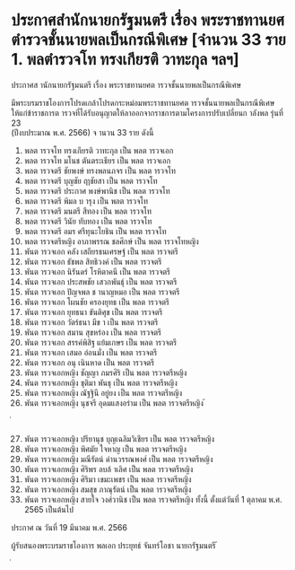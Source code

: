 
# ประกาศสำนักนายกรัฐมนตรี เรื่อง พระราชทานยศตำรวจชั้นนายพลเป็นกรณีพิเศษ [จำนวน 33 ราย 1. พลตำรวจโท ทรงเกียรติ วาทะกุล ฯลฯ]
      
      

      
      

ประกาศส านักนายกรัฐมนตรี 
เรื่อง  พระราชทานยศต ารวจชั้นนายพลเป็นกรณีพิเศษ 
 
 
มีพระบรมราชโองการโปรดเกล้าโปรดกระหม่อมพระราชทานยศต ารวจชั้นนายพลเป็นกรณีพิเศษ   
ให้แก่ข้าราชการต ารวจที่ได้รับอนุญาตให้ลาออกจากราชการตามโครงการปรับเปลี่ยนก าลังพล  รุ่นที่  23   
(ปีงบประมาณ  พ.ศ.  2566)  จ านวน  33  ราย  ดังนี้ 
1. พลต ารวจโท ทรงเกียรติ  วาทะกุล  เป็น พลต ารวจเอก 
2. พลต ารวจโท มโนช  ตันตระเธียร  เป็น พลต ารวจเอก 
3. พลต ารวจตรี ชัยพงษ์  ทรงพลนภจร เป็น พลต ารวจโท 
4. พลต ารวจตรี บุญชัย  ฤาชัยสา  เป็น พลต ารวจโท 
5. พลต ารวจตรี ประกาศ  พงษ์พานิช เป็น พลต ารวจโท 
6. พลต ารวจตรี พิมล  บ ารุง  เป็น พลต ารวจโท 
7. พลต ารวจตรี มนตรี  สีทอง เป็น พลต ารวจโท 
8. พลต ารวจตรี วินัย  ทับทอง เป็น พลต ารวจโท 
9. พลต ารวจตรี อมร  ศรีทุนะโยธิน เป็น พลต ารวจโท 
10. พลต ารวจตรีหญิง อาภาพรรณ  ชลศึกษ์ เป็น พลต ารวจโทหญิง 
11. พันต ารวจเอก คลัง  เสถียรธนเศรษฐ์ เป็น พลต ารวจตรี 
12. พันต ารวจเอก ธัชพล  สิทธิวงค์ เป็น พลต ารวจตรี 
13. พันต ารวจเอก นิรันดร์  โรหิตาคนี เป็น พลต ารวจตรี 
14. พันต ารวจเอก ประสพชัย  เสวกพันธุ์ เป็น พลต ารวจตรี 
15. พันต ารวจเอก ปัญจพล  ช านาญหมอ เป็น พลต ารวจตรี 
16. พันต ารวจเอก โผนชัย  ครองยุทธ เป็น พลต ารวจตรี 
17. พันต ารวจเอก ยุทธนา  ขันติศุข เป็น พลต ารวจตรี 
18. พันต ารวจเอก วัตร์ธนา  มีข า เป็น พลต ารวจตรี 
19. พันต ารวจเอก สมาน  สุขหร่อง เป็น พลต ารวจตรี 
20. พันต ารวจเอก สรรค์พิสิฐ  แย้มเกษร เป็น พลต ารวจตรี 
21. พันต ารวจเอก เสมอ  อ่อนมั่ง เป็น พลต ารวจตรี 
22. พันต ารวจเอก อนุ  เนินหาด เป็น พลต ารวจตรี 
23. พันต ารวจเอกหญิง ชัญญา  ภมรศิริ เป็น พลต ารวจตรีหญิง 
24. พันต ารวจเอกหญิง ชุติมา  พันธุ เป็น พลต ารวจตรีหญิง 
25. พันต ารวจเอกหญิง ณัฐฐินี  อยู่ยง เป็น พลต ารวจตรีหญิง 
26. พันต ารวจเอกหญิง นุชจรี  อุดมแสงอร่าม เป็น พลต ารวจตรีหญิง 
้
 
่
 

27. พันต ารวจเอกหญิง ปรียานุช  บุญเฉลิมวิเชียร เป็น พลต ารวจตรีหญิง 
28. พันต ารวจเอกหญิง พิศมัย  ใจหาญ เป็น พลต ารวจตรีหญิง 
29. พันต ารวจเอกหญิง มณีรัตน์  ด่านวรรณพงศ์ เป็น พลต ารวจตรีหญิง 
30. พันต ารวจเอกหญิง ศิริพร  ลบล้ าเลิศ เป็น พลต ารวจตรีหญิง 
31. พันต ารวจเอกหญิง ศิริมา  เขมะเพชร เป็น พลต ารวจตรีหญิง 
32. พันต ารวจเอกหญิง สมสุข  ภาณุรัตน์ เป็น พลต ารวจตรีหญิง 
33. พันต ารวจเอกหญิง สายใจ  วงศ์วานิช เป็น พลต ารวจตรีหญิง 
ทั้งนี้  ตั้งแต่วันที่  1  ตุลาคม  พ.ศ.  2565  เป็นต้นไป 
 
ประกาศ  ณ  วันที่  19  มีนาคม  พ.ศ.  2566 
 
ผู้รับสนองพระบรมราชโองการ 
พลเอก ประยุทธ์  จันทร์โอชา 
นายกรัฐมนตรี 
้
 
่
 